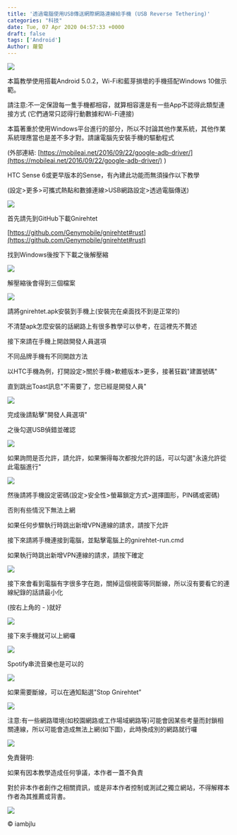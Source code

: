 ```yaml
---
title: '透過電腦使用USB傳送網際網路連線給手機 (USB Reverse Tethering)'
categories: "科技"
date: Tue, 07 Apr 2020 04:57:33 +0000
draft: false
tags: ['Android']
Author: 蘿蔔
---
```


![](https://static-a1.steveyi.net/media/blog/2020/04/usb-reverse-tethering-.png)

本篇教學使用搭載Android 5.0.2，Wi-Fi和藍芽損壞的手機搭配Windows 10做示範。

請注意:不一定保證每一隻手機都相容，就算相容還是有一些App不認得此類型連接方式 (它們通常只認得行動數據和Wi-Fi連接)

本篇著重於使用Windows平台進行的部分，所以不討論其他作業系統，其他作業系統理應當也是差不多才對。請讓電腦先安裝手機的驅動程式

(外部連結: [https://mobileai.net/2016/09/22/google-adb-driver/](https://mobileai.net/2016/09/22/google-adb-driver/) )

HTC Sense 6或更早版本的Sense，有內建此功能而無須操作以下教學

(設定>更多>可攜式熱點和數據連線>USB網路設定>透過電腦傳送)

![](https://static-a1.steveyi.net/media/blog/2020/04/usb-reverse-tethering-1.png)

首先請先到GitHub下載Gnirehtet

[https://github.com/Genymobile/gnirehtet#rust](https://github.com/Genymobile/gnirehtet#rust)

找到Windows後按下下載之後解壓縮

[![](https://static-a1.steveyi.net/media/blog/2020/04/usb-reverse-tethering-2.png)](https://github.com/Genymobile/gnirehtet#rust)

解壓縮後會得到三個檔案

![](https://static-a1.steveyi.net/media/blog/2020/04/usb-reverse-tethering-3.png)

請將gnirehtet.apk安裝到手機上(安裝完在桌面找不到是正常的)

不清楚apk怎麼安裝的話網路上有很多教學可以參考，在這裡先不贅述

接下來請在手機上開啟開發人員選項

不同品牌手機有不同開啟方法

以HTC手機為例，打開設定>關於手機>軟體版本>更多，接著狂戳"建置號碼"

直到跳出Toast訊息"不需要了，您已經是開發人員"

![](https://static-a1.steveyi.net/media/blog/2020/04/usb-reverse-tethering-4.png)

完成後請點擊"開發人員選項"

之後勾選USB偵錯並確認

![](https://static-a1.steveyi.net/media/blog/2020/04/usb-reverse-tethering-5.png)

如果詢問是否允許，請允許，如果懶得每次都按允許的話，可以勾選"永遠允許從此電腦進行"

![](https://static-a1.steveyi.net/media/blog/2020/04/usb-reverse-tethering-6.png)

然後請將手機設定密碼(設定>安全性>螢幕鎖定方式>選擇圖形，PIN碼或密碼)

否則有些情況下無法上網

如果任何步驟執行時跳出新增VPN連線的請求，請按下允許

接下來請將手機連接到電腦，並點擊電腦上的gnirehtet-run.cmd

如果執行時跳出新增VPN連線的請求，請按下確定

![](https://static-a1.steveyi.net/media/blog/2020/04/usb-reverse-tethering-7.png)

接下來會看到電腦有字很多字在跑，關掉這個視窗等同斷線，所以沒有要看它的連線紀錄的話請最小化

(按右上角的 - )就好

![](https://static-a1.steveyi.net/media/blog/2020/04/usb-reverse-tethering-8.png)

接下來手機就可以上網囉

![](https://static-a1.steveyi.net/media/blog/2020/04/usb-reverse-tethering-9.png)

Spotify串流音樂也是可以的

![](https://static-a1.steveyi.net/media/blog/2020/04/usb-reverse-tethering-10.png)

如果需要斷線，可以在通知點選"Stop Gnirehtet”

![](https://static-a1.steveyi.net/media/blog/2020/04/usb-reverse-tethering-11.png)

注意:有一些網路環境(如校園網路或工作場域網路等)可能會因某些考量而封鎖相關連線，所以可能會造成無法上網(如下圖)，此時換成別的網路就行囉

![](https://static-a1.steveyi.net/media/blog/2020/04/usb-reverse-tethering-12.png)

免責聲明:

如果有因本教學造成任何爭議，本作者一蓋不負責

對於非本作者創作之相關資訊，或是非本作者控制或測試之獨立網站，不得解釋本作者為其推薦或背書。

![](https://static-a1.steveyi.net/media/blog/2020/04/cc.png)

© iambjlu
